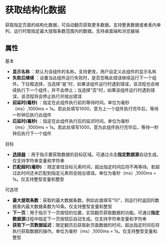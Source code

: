 # 获取结构化数据

获取指定页面的结构化数据，可自动翻页获取更多数据。支持整表数据或者表内单列，运行时取指定最大提取条数范围内的数据。支持桌面端和浏览器端


## 属性
基本
- **显示名称** ：默认为该组件的名称。支持更改，用户自定义此组件的显示名称
- **失败后继续** ：设置当此组件运行失败时，是否忽略此错误继续运行下一个组件。下拉框选择，当选择"是"时，如果该组件运行时遇到错误，该流程也会继续执行下一个组件，并不会停止；当选择"否"时，如果该组件运行时遇到错误，该流程将会停止执行并抛出错误
- **前延时(毫秒)** ：指定在此组件执行前的等待时间。单位为毫秒（ms）,1000ms = 1s。若此处填写1000，意为上一个组件执行完毕后，等待一秒钟后执行此组件
- **后延时(毫秒)** ：指定在此组件执行后的延迟时间。单位为毫秒（ms）,1000ms = 1s。若此处填写1000，意为此组件执行完毕后，等待一秒钟后执行下一个组件

目标
- **[选择器](../Appendix/Selector.md?_v=Community)** ：用于指示要获取数据的目标区域。可通过点击**指定数据源**自动生成。仅支持字符串变量和字符串
- **匹配超时(毫秒)** ：限定查找目标元素时间，超出指定时间后将不再等待。若超过此时间还未匹配到指定元素则会抛出错误。单位为毫秒（ms）,1000ms = 1s。仅支持整型变量和整型


可选项
- **最大提取条数**：获取的最大数据条数。例如此值填写“10”，则运行时返回的数据表内最大数据条数为10条。仅支持整型变量和整型
- **下一页**：用于指示下一页按钮的位置，实现翻页获取数据的功能。可通过**指定数据源**过程中指定下一页按钮后自动生成。仅支持字符串变量和字符串
- **获取下一页数据延迟**：限定翻页后获取新页面数据的时间，超出指定时间后将执行获取数据的操作。单位为毫秒（ms）,1000ms = 1s。仅支持整型变量和整型